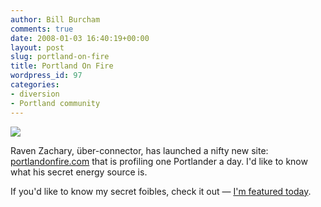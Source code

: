 ```yaml
---
author: Bill Burcham
comments: true
date: 2008-01-03 16:40:19+00:00
layout: post
slug: portland-on-fire
title: Portland On Fire
wordpress_id: 97
categories:
- diversion
- Portland community
---
```


![](http://farm3.static.flickr.com/2127/2076426753_f4a404c155_m.jpg)


Raven Zachary, über-connector, has launched a nifty new site: [portlandonfire.com](http://portlandonfire.com) that is profiling one Portlander a day. I'd like to know what his secret energy source is.

If you'd like to know my secret foibles, check it out — [I'm featured today](http://www.portlandonfire.com/billburcham/).
